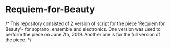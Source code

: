 # Requiem-for-Beauty
/* This repository consisted of 2 version of script for the piece 'Requiem for Beauty'- for soprano, ensemble and electronics.
One version was used to perform the piece on June 7th, 2019.
Another one is for the full version of the piece. 
*/
